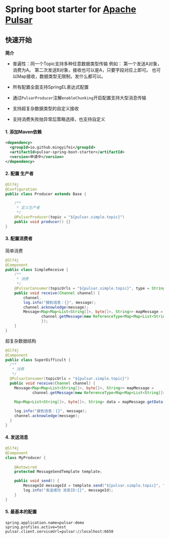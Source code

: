 # Spring boot starter for [Apache Pulsar](https://pulsar.apache.org/)

## 快速开始

**简介**

- 普遍性：同一个Topic支持多种任意数据类型传输 例如：
  第一个发送A对象，消费为A。
  第二次发送B对象，接收也可以是A，只要字段对应上即可。
  也可以Map接收，数据类型无限制，发什么都可以。

- 所有配置全面支持SpringEL表达式配置

- 通过`PulsarProducer`注解`enableChunking`开启配置支持大型消息传输

- 支持超复杂数据类型的自定义接收

- 支持消费失败抛异常后策略选择，也支持自定义


#### 1. 添加Maven依赖

```xml
<dependency>
  <groupId>io.github.mingyifei</groupId>
  <artifactId>pulsar-spring-boot-starter</artifactId>
  <version>申请中</version>
</dependency>
```

#### 2. 配置 生产者

```java
@Slf4j
@Configuration
public class Producer extends Base {

    /**
     * 定义生产者
     */
    @PulsarProducer(topic = "${pulsar.simple.topic}")
    public void producer() {}
}
```

#### 3. 配置消费者

简单消费
```java
@Slf4j
@Component
public class SimpleReceive {
    /**
     * 消费
     */
    @PulsarConsumer(topicUrls = "${pulsar.simple.topic}", type = String.class)
    public void receive(Channel channel) {
        channel.
        log.info("接到消息：{}", message);
        channel.acknowledge(message);
        Message<Map<Map<List<String[]>, byte[]>, String>> mapMessage =
                channel.getMessage(new ReferenceType<Map<Map<List<String[]>, byte[]>, String>>() {
                });
    }
}
```

超复杂数据结构
```java
@Slf4j
@Component
public class SuperDifficult {
  /**
   * 消费
   */
  @PulsarConsumer(topicUrls = "${pulsar.simple.topic}")
  public void receive(Channel channel) {
    Message<Map<Map<List<String[]>, byte[]>, String>> mapMessage =
            channel.getMessage(new ReferenceType<Map<Map<List<String[]>, byte[]>, String>>() {});
    
    Map<Map<List<String[]>, byte[]>, String> data = mapMessage.getData();

    log.info("接到消息：{}", message);
    channel.acknowledge(message);
  }
}
```

#### 4. 发送消息
```java
@Slf4j
@Component
class MyProducer {
    
    @Autowired
    protected MessageSendTemplate template;

    public void send() {
        MessageId messageId = template.send("${pulsar.simple.topic}", "simple message!");
        log.info("发送成功 消息ID:{}", messageId);
    }
}
```


#### 5. 最基本的配置

```properties
spring.application.name=pulsar-demo
spring.profiles.active=test
pulsar.client.serviceUrl=pulsar://localhost:6650
```

